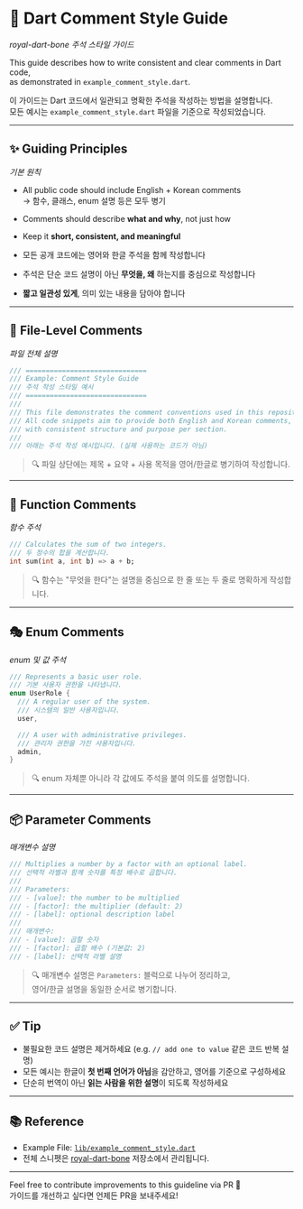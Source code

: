 # 📝 Dart Comment Style Guide
_royal-dart-bone 주석 스타일 가이드_

This guide describes how to write consistent and clear comments in Dart code,  
as demonstrated in `example_comment_style.dart`.

이 가이드는 Dart 코드에서 일관되고 명확한 주석을 작성하는 방법을 설명합니다.  
모든 예시는 `example_comment_style.dart` 파일을 기준으로 작성되었습니다.

---

## ✨ Guiding Principles
_기본 원칙_

- All public code should include English + Korean comments  
  → 함수, 클래스, enum 설명 등은 모두 병기
- Comments should describe **what and why**, not just how
- Keep it **short, consistent, and meaningful**

- 모든 공개 코드에는 영어와 한글 주석을 함께 작성합니다
- 주석은 단순 코드 설명이 아닌 **무엇을, 왜** 하는지를 중심으로 작성합니다
- **짧고 일관성 있게**, 의미 있는 내용을 담아야 합니다

---

## 📄 File-Level Comments
_파일 전체 설명_

```dart
/// ==============================
/// Example: Comment Style Guide
/// 주석 작성 스타일 예시
/// ==============================
///
/// This file demonstrates the comment conventions used in this repository.
/// All code snippets aim to provide both English and Korean comments,
/// with consistent structure and purpose per section.
///
/// 아래는 주석 작성 예시입니다. (실제 사용하는 코드가 아님)
```

> 🔍 파일 상단에는 제목 + 요약 + 사용 목적을 영어/한글로 병기하여 작성합니다.

---

## 🧩 Function Comments
_함수 주석_

```dart
/// Calculates the sum of two integers.
/// 두 정수의 합을 계산합니다.
int sum(int a, int b) => a + b;
```

> 🔍 함수는 "무엇을 한다"는 설명을 중심으로 한 줄 또는 두 줄로 명확하게 작성합니다.

---

## 🎭 Enum Comments
_enum 및 값 주석_

```dart
/// Represents a basic user role.
/// 기본 사용자 권한을 나타냅니다.
enum UserRole {
  /// A regular user of the system.
  /// 시스템의 일반 사용자입니다.
  user,

  /// A user with administrative privileges.
  /// 관리자 권한을 가진 사용자입니다.
  admin,
}
```

> 🔍 enum 자체뿐 아니라 각 값에도 주석을 붙여 의도를 설명합니다.

---

## 📦 Parameter Comments
_매개변수 설명_

```dart
/// Multiplies a number by a factor with an optional label.
/// 선택적 라벨과 함께 숫자를 특정 배수로 곱합니다.
///
/// Parameters:
/// - [value]: the number to be multiplied  
/// - [factor]: the multiplier (default: 2)  
/// - [label]: optional description label
///
/// 매개변수:
/// - [value]: 곱할 숫자  
/// - [factor]: 곱할 배수 (기본값: 2)  
/// - [label]: 선택적 라벨 설명
```

> 🔍 매개변수 설명은 `Parameters:` 블럭으로 나누어 정리하고,  
> 영어/한글 설명을 동일한 순서로 병기합니다.

---

## ✅ Tip

- 불필요한 코드 설명은 제거하세요 (e.g. `// add one to value` 같은 코드 반복 설명)
- 모든 예시는 한글이 **첫 번째 언어가 아님**을 감안하고, 영어를 기준으로 구성하세요
- 단순히 번역이 아닌 **읽는 사람을 위한 설명**이 되도록 작성하세요

---

## 📚 Reference

- Example File: [`lib/example_comment_style.dart`](./lib/example_comment_style.dart)
- 전체 스니펫은 [royal-dart-bone](https://github.com/doggodking/royal-dart-bone) 저장소에서 관리됩니다.

---

Feel free to contribute improvements to this guideline via PR 🙌  
가이드를 개선하고 싶다면 언제든 PR을 보내주세요!
